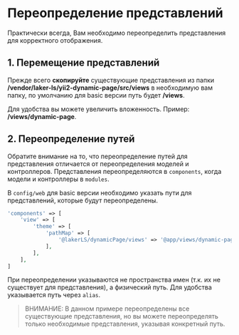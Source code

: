 # Переопределение представлений

Практически всегда, Вам необходимо переопределить представления для корректного отображения.

## 1. Перемещение представлений

Прежде всего <b>скопируйте</b> существующие представления из папки <b>/vendor/laker-ls/yii2-dynamic-page/src/views</b>
в необходимую вам папку, по умолчанию для basic версии путь будет <b>/views</b>.

Для удобства вы можете увеличить вложенность. Пример: <b>/views/dynamic-page</b>.

## 2. Переопределение путей

Обратите внимание на то, что переопределение путей для представления отличается от переопределения моделей и контроллеров.
Представления переопределяются в `components`, когда модели и контроллеры в `modules`.

В `config/web` для basic версии необходимо указать пути для представлений, которые будут переопределены.

```php
'components' => [
    'view' => [
        'theme' => [
            'pathMap' => [
                '@lakerLS/dynamicPage/views' => '@app/views/dynamic-page'
            ],
        ],
    ],
]
```

При переопределении указываются не пространства имен (т.к. их не существует для представления), а физический путь.
Для удобства указывается путь через `alias`.

> ВНИМАНИЕ: В данном примере переопределены все существующие представления, но вы можете переопределять только
необходимые представления, указывая конкретный путь.